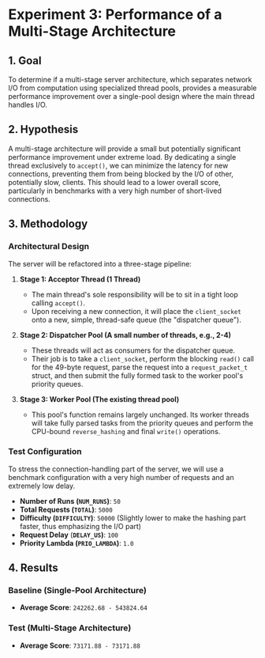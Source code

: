 # Experiment 3: Performance of a Multi-Stage Architecture

## 1. Goal

To determine if a multi-stage server architecture, which separates network I/O from computation using specialized thread pools, provides a measurable performance improvement over a single-pool design where the main thread handles I/O.

## 2. Hypothesis

A multi-stage architecture will provide a small but potentially significant performance improvement under extreme load. By dedicating a single thread exclusively to `accept()`, we can minimize the latency for new connections, preventing them from being blocked by the I/O of other, potentially slow, clients. This should lead to a lower overall score, particularly in benchmarks with a very high number of short-lived connections.

## 3. Methodology

### Architectural Design

The server will be refactored into a three-stage pipeline:

1.  **Stage 1: Acceptor Thread (1 Thread)**
    * The main thread's sole responsibility will be to sit in a tight loop calling `accept()`.
    * Upon receiving a new connection, it will place the `client_socket` onto a new, simple, thread-safe queue (the "dispatcher queue").

2.  **Stage 2: Dispatcher Pool (A small number of threads, e.g., 2-4)**
    * These threads will act as consumers for the dispatcher queue.
    * Their job is to take a `client_socket`, perform the blocking `read()` call for the 49-byte request, parse the request into a `request_packet_t` struct, and then submit the fully formed task to the worker pool's priority queues.

3.  **Stage 3: Worker Pool (The existing thread pool)**
    * This pool's function remains largely unchanged. Its worker threads will take fully parsed tasks from the priority queues and perform the CPU-bound `reverse_hashing` and final `write()` operations.

### Test Configuration

To stress the connection-handling part of the server, we will use a benchmark configuration with a very high number of requests and an extremely low delay.

* **Number of Runs (`NUM_RUNS`)**: `50`
* **Total Requests (`TOTAL`)**: `5000`
* **Difficulty (`DIFFICULTY`)**: `50000` (Slightly lower to make the hashing part faster, thus emphasizing the I/O part)
* **Request Delay** (**`DELAY_US`)**: `100`
* **Priority Lambda (`PRIO_LAMBDA`)**: `1.0`

## 4. Results

### Baseline (Single-Pool Architecture)

* **Average Score**: `242262.68 - 543824.64`

### Test (Multi-Stage Architecture)

* **Average Score**: `73171.88 - 73171.88`